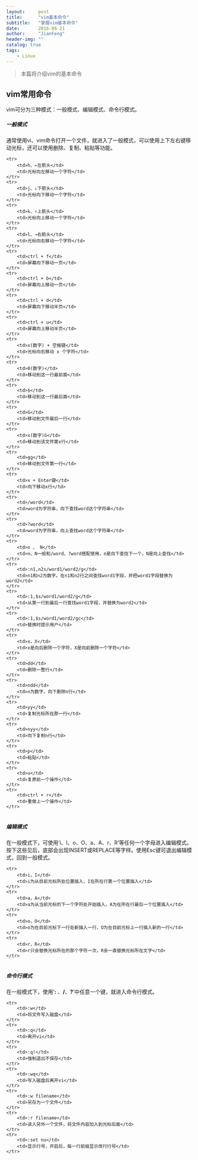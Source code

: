 ```yaml
---
layout:     post
title:      "vim基本命令"
subtitle:   "掌握vim基本命令"
date:       2016-08-21
author:     "JianFeng"
header-img: ""
catalog: true
tags:
    - Linux
---
```


> 本篇将介绍vim的基本命令

## vim常用命令
vim可分为三种模式：一般模式、编辑模式、命令行模式。


##### 一般模式
通常使用vi、vim命令打开一个文件，就进入了一般模式，可以使用上下左右键移动光标，还可以使用删除、复制、粘贴等功能。

<table class="table table-bordered table-striped table-condesed">

	<tr>	
		<td>h、←左箭头</td>
		<td>光标向左移动一个字符</td>
	</tr>
	<tr>	
		<td>j、↓下箭头</td>
		<td>光标向下移动一个字符</td>
	</tr>
	<tr>	
		<td>k、↑上箭头</td>
		<td>光标向上移动一个字符</td>
	</tr>
	<tr>	
		<td>l、→右箭头</td>
		<td>光标向右移动一个字符</td>
	</tr>
	<tr>	
		<td>ctrl + f</td>
		<td>屏幕向下移动一页</td>
	</tr>
	<tr>	
		<td>ctrl + b</td>
		<td>屏幕向上移动一页</td>
	</tr>
	<tr>	
		<td>ctrl + d</td>
		<td>屏幕向下移动半页</td>
	</tr>
	<tr>	
		<td>ctrl + u</td>
		<td>屏幕向上移动半页</td>
	</tr>
	<tr>	
		<td>x(数字) + 空格键</td>
		<td>光标向右移动 x 个字符</td>
	</tr>
	<tr>	
		<td>0(数字)</td>
		<td>移动到这一行最前面</td>
	</tr>
	<tr>	
		<td>$</td>
		<td>移动到这一行最后面</td>
	</tr>
	<tr>	
		<td>G</td>
		<td>移动到文件最后一行</td>
	</tr>
	<tr>	
		<td>x(数字)G</td>
		<td>移动到该文件第x行</td>
	</tr>
	<tr>	
		<td>gg</td>
		<td>移动到文件第一行</td>
	</tr>
	<tr>	
		<td>x + Enter键</td>
		<td>向下移动x行</td>
	</tr>
	<tr>	
		<td>/word</td>
		<td>word为字符串，向下查找word这个字符串</td>
	</tr>
	<tr>	
		<td>?word</td>
		<td>word为字符串，向上查找word这个字符串</td>
	</tr>
	<tr>	
		<td>n 、 N</td>
		<td>n、N一般和/word、?word搭配使用，n是向下查找下一个，N是向上查找</td>
	</tr>
	<tr>	
		<td>:n1,n2s/word1/word2/g</td>
		<td>n1和n2为数字。在n1和n2行之间查找word1字段，并把word1字段替换为word2</td>
	</tr>
	<tr>	
		<td>:1,$s/word1/word2/g</td>
		<td>从第一行到最后一行查找word1字段，并替换为word2</td>
	</tr>
	<tr>	
		<td>:1,$s/word1/word2/gc</td>
		<td>替换时提示用户</td>
	</tr>
	<tr>	
		<td>x，X</td>
		<td>x是向后删除一个字符，X是向前删除一个字符</td>
	</tr>
	<tr>	
		<td>dd</td>
		<td>删除一整行</td>
	</tr>
	<tr>	
		<td>ndd</td>
		<td>n为数字，向下删除n行</td>
	</tr>
	<tr>	
		<td>yy</td>
		<td>复制光标所在那一行</td>
	</tr>
	<tr>	
		<td>nyy</td>
		<td>向下复制n行</td>
	</tr>
	<tr>	
		<td>p</td>
		<td>粘贴</td>
	</tr>
	<tr>	
		<td>u</td>
		<td>复原前一个操作</td>
	</tr>
	<tr>	
		<td>ctrl + r</td>
		<td>重做上一个操作</td>
	</tr>
</table>

##### 编辑模式
在一般模式下，可使用‘i、I、o、O、a、A、r、R’等任何一个字母进入编辑模式。按下这些见后，底部会出现INSERT或REPLACE等字样。使用Esc键可退出编辑模式，回到一般模式。

<table class="table table-bordered table-striped table-condesed">

	<tr>	
		<td>i，I</td>
		<td>i为从目前光标所处位置插入，I在所在行第一个位置插入</td>
	</tr>
	<tr>	
		<td>a，A</td>
		<td>a为从当前光标的下一个字符处开始插入，A为在所在行最后一个位置插入</td>
	</tr>
	<tr>	
		<td>o，O</td>
		<td>o为在目前光标下一行处新插入一行，O为在目前光标上一行插入新的一行</td>
	</tr>
	<tr>	
		<td>r，R</td>
		<td>r只会替换光标所在的那个字符一次，R会一直替换光标所在文字</td>
	</tr>

</table>


##### 命令行模式
在一般模式下，使用‘**:** 、**/**、**?**’中任意一个键，就进入命令行模式。



<table class="table table-bordered table-striped table-condesed">

	<tr>	
		<td>:w</td>
		<td>将文件写入磁盘</td>
	</tr>
	<tr>	
		<td>:q</td>
		<td>离开vi</td>
	</tr>
	<tr>	
		<td>:q!</td>
		<td>强制退出不保存</td>
	</tr>
	<tr>	
		<td>:wq</td>
		<td>写入磁盘后离开vi</td>
	</tr>
	<tr>	
		<td>:w filename</td>
		<td>另存为一个文件</td>
	</tr>
	<tr>	
		<td>:r filename</td>
		<td>读入另外一个文件，将文件内容加入到光标后面</td>
	</tr>
	<tr>	
		<td>:set nu</td>
		<td>显示行号，开启后，每一行前缀显示改行行号</td>
	</tr>

</table>
